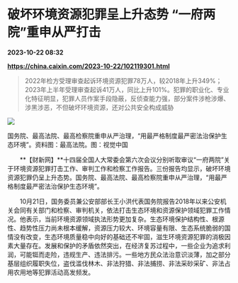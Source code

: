 # 破坏环境资源犯罪呈上升态势 “一府两院”重申从严打击

**2023-10-22 08:32**

**https://china.caixin.com/2023-10-22/102119301.html**

> 2022年检方受理审查起诉环境资源犯罪78万人，较2018年上升349%；2023年上半年受理审查起诉41万人，同比上升101%。犯罪的职业化、专业化特征明显，犯罪人员作案手段隐蔽，反侦查能力强，部分案件涉枪涉爆、涉黑涉恶，不但破坏环境资源，还对公共安全构成威胁

  

![](https://img.caixin.com/2022-03-17/164750456153732_840_560.jpg)

国务院、最高法院、最高检察院重申从严治理，“用最严格制度最严密法治保护生态环境”。资料图：最高法院。图：视觉中国

  

　　**【财新网】**十四届全国人大常委会第六次会议分别听取审议“一府两院”关于环境资源犯罪打击工作、审判工作和检察工作报告。三份报告均显示，破坏环境资源犯罪仍呈上升态势。国务院、最高法院、最高检察院重申从严治理，“用最严格制度最严密法治保护生态环境”。

　　10月21日，国务委员兼公安部部长王小洪代表国务院报告2018年以来公安机关会同有关部门和检察、审判机关，依法打击生态环境和资源保护领域犯罪工作情况。他表示，当前环境资源领域执法形势更加复杂。生态环境保护结构性、根源性、趋势性压力尚未根本缓解，资源压力较大、环境容量有限、生态系统脆弱的国情没有改变，生态环境质量稳中向好的基础还不牢固，滋生环境资源犯罪的消极因素大量存在。发展和保护的矛盾依然突出，在经济复苏过程中，一些企业为追求利润，可能铤而走险，违规生产、违法排污。一些地方民众法治意识淡薄，加之部分基层组织履职失位，盗伐滥伐林木、非法狩猎、非法捕捞、非法采砂采矿、非法占用农用地等犯罪活动高发频发。